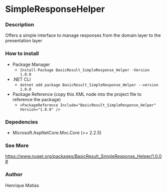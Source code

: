 # SimpleResponseHelper

### Description
Offers a simple interface to manage responses from the domain layer to the presentation layer

### How to install
*  Package Manager
      *  `Install-Package BasicResult_SimpleResponse_Helper -Version 1.0.0`
*  .NET CLI
      *  `dotnet add package BasicResult_SimpleResponse_Helper --version 1.0.0`
*  Package Reference (copy this XML node into the project file to reference the package)
      *  `<PackageReference Include="BasicResult_SimpleResponse_Helper" Version="1.0.0" />`

### Depedencies
*  Microsoft.AspNetCore.Mvc.Core (>= 2.2.5)

### See More 
https://www.nuget.org/packages/BasicResult_SimpleResponse_Helper/1.0.0#

### Author 
Henrique Matias
